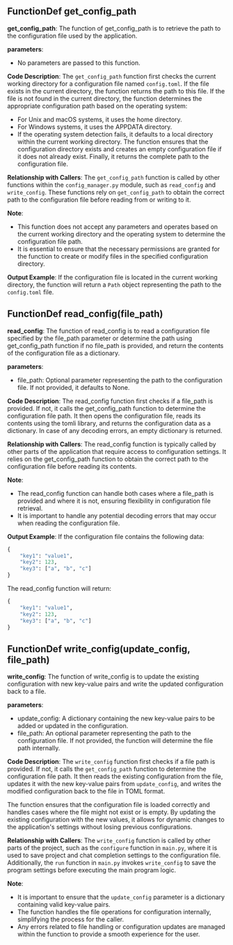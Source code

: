 ## FunctionDef get_config_path
**get_config_path**: The function of get_config_path is to retrieve the path to the configuration file used by the application.

**parameters**:
- No parameters are passed to this function.

**Code Description**:
The `get_config_path` function first checks the current working directory for a configuration file named `config.toml`. If the file exists in the current directory, the function returns the path to this file. If the file is not found in the current directory, the function determines the appropriate configuration path based on the operating system:
- For Unix and macOS systems, it uses the home directory.
- For Windows systems, it uses the APPDATA directory.
- If the operating system detection fails, it defaults to a local directory within the current working directory.
The function ensures that the configuration directory exists and creates an empty configuration file if it does not already exist. Finally, it returns the complete path to the configuration file.

**Relationship with Callers**:
The `get_config_path` function is called by other functions within the `config_manager.py` module, such as `read_config` and `write_config`. These functions rely on `get_config_path` to obtain the correct path to the configuration file before reading from or writing to it.

**Note**:
- This function does not accept any parameters and operates based on the current working directory and the operating system to determine the configuration file path.
- It is essential to ensure that the necessary permissions are granted for the function to create or modify files in the specified configuration directory.

**Output Example**:
If the configuration file is located in the current working directory, the function will return a `Path` object representing the path to the `config.toml` file.
## FunctionDef read_config(file_path)
**read_config**: The function of read_config is to read a configuration file specified by the file_path parameter or determine the path using get_config_path function if no file_path is provided, and return the contents of the configuration file as a dictionary.

**parameters**:
- file_path: Optional parameter representing the path to the configuration file. If not provided, it defaults to None.

**Code Description**:
The read_config function first checks if a file_path is provided. If not, it calls the get_config_path function to determine the configuration file path. It then opens the configuration file, reads its contents using the tomli library, and returns the configuration data as a dictionary. In case of any decoding errors, an empty dictionary is returned.

**Relationship with Callers**:
The read_config function is typically called by other parts of the application that require access to configuration settings. It relies on the get_config_path function to obtain the correct path to the configuration file before reading its contents.

**Note**:
- The read_config function can handle both cases where a file_path is provided and where it is not, ensuring flexibility in configuration file retrieval.
- It is important to handle any potential decoding errors that may occur when reading the configuration file.

**Output Example**:
If the configuration file contains the following data:
```python
{
    "key1": "value1",
    "key2": 123,
    "key3": ["a", "b", "c"]
}
```
The read_config function will return:
```python
{
    "key1": "value1",
    "key2": 123,
    "key3": ["a", "b", "c"]
}
```
## FunctionDef write_config(update_config, file_path)
**write_config**: The function of write_config is to update the existing configuration with new key-value pairs and write the updated configuration back to a file.

**parameters**:
- update_config: A dictionary containing the new key-value pairs to be added or updated in the configuration.
- file_path: An optional parameter representing the path to the configuration file. If not provided, the function will determine the file path internally.

**Code Description**:
The `write_config` function first checks if a file path is provided. If not, it calls the `get_config_path` function to determine the configuration file path. It then reads the existing configuration from the file, updates it with the new key-value pairs from `update_config`, and writes the modified configuration back to the file in TOML format.

The function ensures that the configuration file is loaded correctly and handles cases where the file might not exist or is empty. By updating the existing configuration with the new values, it allows for dynamic changes to the application's settings without losing previous configurations.

**Relationship with Callers**:
The `write_config` function is called by other parts of the project, such as the `configure` function in `main.py`, where it is used to save project and chat completion settings to the configuration file. Additionally, the `run` function in `main.py` invokes `write_config` to save the program settings before executing the main program logic.

**Note**:
- It is important to ensure that the `update_config` parameter is a dictionary containing valid key-value pairs.
- The function handles the file operations for configuration internally, simplifying the process for the caller.
- Any errors related to file handling or configuration updates are managed within the function to provide a smooth experience for the user.
